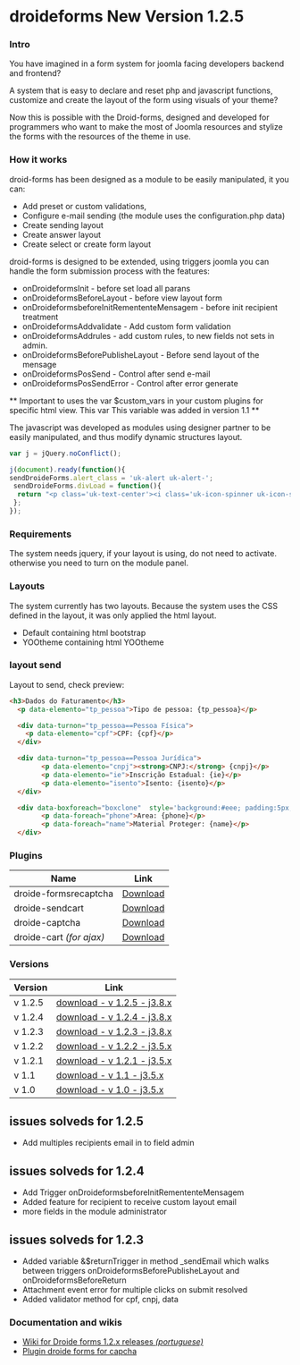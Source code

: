 # droideforms New Version 1.2.5

### Intro
You have imagined in a form system for joomla facing developers backend and frontend?

A system that is easy to declare and reset php and javascript functions, customize and create the layout of the form using visuals of your theme?

Now this is possible with the Droid-forms, designed and developed for programmers who want to make the most of Joomla resources and stylize the forms with the resources of the theme in use.

### How it works
droid-forms has been designed as a module to be easily manipulated, it you can:

* Add preset or custom validations,
* Configure e-mail sending (the module uses the configuration.php data)
* Create sending layout
* Create answer layout
* Create select or create form layout

droid-forms is designed to be extended, using triggers joomla you can handle the form submission process with the features:
* onDroideformsInit - before set load all parans
* onDroideformsBeforeLayout - before view layout form
* onDroideformsbeforeInitRemententeMensagem - before init recipient treatment
* onDroideformsAddvalidate - Add custom form validation  
* onDroideformsAddrules - add custom rules, to new fields not sets in admin.
* onDroideformsBeforePublisheLayout - Before send layout of the mensage
* onDroideformsPosSend - Control after send e-mail
* onDroideformsPosSendError - Control after error generate

** Important to uses the var $custom_vars in your custom plugins for specific html view. This var This variable was added in version 1.1 **

The javascript was developed as modules using designer partner to be easily manipulated, and thus modify dynamic structures layout.

```javascript
var j = jQuery.noConflict();

j(document).ready(function(){
sendDroideForms.alert_class = 'uk-alert uk-alert-';
 sendDroideForms.divLoad = function(){
  return "<p class='uk-text-center'><i class='uk-icon-spinner uk-icon-spin'></i></p>";
 };
});
```

### Requirements

The system needs jquery, if your layout is using, do not need to activate. otherwise you need to turn on the module panel.


### Layouts

The system currently has two layouts. Because the system uses the CSS defined in the layout, it was only applied the html layout.

* Default containing html bootstrap
* YOOtheme containing html YOOtheme


### layout send

Layout to send, check preview:

```html
<h3>Dados do Faturamento</h3>
  <p data-elemento="tp_pessoa">Tipo de pessoa: {tp_pessoa}</p>

  <div data-turnon="tp_pessoa==Pessoa Física">
    <p data-elemento="cpf">CPF: {cpf}</p>
  </div>

  <div data-turnon="tp_pessoa==Pessoa Jurídica">
        <p data-elemento="cnpj"><strong>CNPJ:</strong> {cnpj}</p>
        <p data-elemento="ie">Inscrição Estadual: {ie}</p>
        <p data-elemento="isento">Isento: {isento}</p>
  </div>

  <div data-boxforeach="boxclone"  style='background:#eee; padding:5px; margin-top:5px; margin:bottom:5px;'>
        <p data-foreach="phone">Area: {phone}</p>
        <p data-foreach="name">Material Proteger: {name}</p>
  </div>


```

### Plugins

| Name                    | Link |
|-------------------------|------------------------------------------------------------------|
|droide-formsrecaptcha    | [Download](https://github.com/androidealp/droide-formsrecaptcha) |
|droide-sendcart          | [Download](https://github.com/androidealp/droide-sendcart)       |
|droide-captcha           | [Download](https://github.com/androidealp/droide-captcha)        |
|droide-cart *(for ajax)* | [Download](https://github.com/androidealp/droide-cart)           |

### Versions

| Version | Link |
|---------|------|
| v 1.2.5   | [download - v 1.2.5 - j3.8.x](https://github.com/androidealp/droide-forms/archive/v1.2.5.zip) |
| v 1.2.4   | [download - v 1.2.4 - j3.8.x](https://github.com/androidealp/droide-forms/archive/v1.2.4.2.zip) |
| v 1.2.3   | [download - v 1.2.3 - j3.8.x](https://github.com/androidealp/droide-forms/archive/v1.2.3.zip) |
| v 1.2.2   | [download - v 1.2.2 - j3.5.x](https://github.com/androidealp/droide-forms/archive/v1.2.2.zip) |
| v 1.2.1   | [download - v 1.2.1 - j3.5.x](https://github.com/androidealp/droide-forms/archive/v1.2.1.zip) |
| v 1.1   | [download - v 1.1 - j3.5.x](https://github.com/androidealp/droide-forms/archive/v1.1.zip) |
| v 1.0   | [download - v 1.0 - j3.5.x](https://github.com/androidealp/droide-forms/archive/v1.0.zip) |


## issues solveds for 1.2.5
 * Add multiples recipients email in to field admin

## issues solveds for 1.2.4
 * Add Trigger onDroideformsbeforeInitRemententeMensagem
 * Added feature for recipient to receive custom layout email
 * more fields in the module administrator

## issues solveds for 1.2.3
 * Added variable &$returnTrigger in method _sendEmail which walks between triggers onDroideformsBeforePublisheLayout and onDroideformsBeforeReturn
 * Attachment event error for multiple clicks on submit resolved
 * Added validator method for cpf, cnpj, data

### Documentation and wikis
* [Wiki for Droide forms 1.2.x releases *(portuguese)*](https://github.com/androidealp/droide-forms/wiki/DroideForms-1.2-Funcionalidades)
* [Plugin droide forms for capcha](https://github.com/androidealp/droide-forms/wiki/Plugin-droide-forms-for-capcha)
